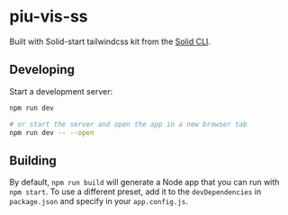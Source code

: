 # piu-vis-ss

Built with Solid-start tailwindcss kit from the [Solid CLI](https://solid-cli.netlify.app).

## Developing

Start a development server:

```bash
npm run dev

# or start the server and open the app in a new browser tab
npm run dev -- --open
```

## Building

By default, `npm run build` will generate a Node app that you can run with `npm start`. To use a different preset, add it to the `devDependencies` in `package.json` and specify in your `app.config.js`.

